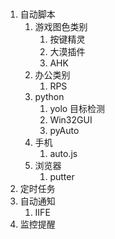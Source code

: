 #

1. 自动脚本
   1. 游戏图色类别
      1. 按键精灵
      2. 大漠插件
      3. AHK
   2. 办公类别
      1. RPS
   3. python
      1. yolo 目标检测
      2. Win32GUI
      3. pyAuto
   4. 手机
      1. auto.js
   5. 浏览器
      1. putter
2. 定时任务
3. 自动通知
   1. IIFE
4. 监控提醒
